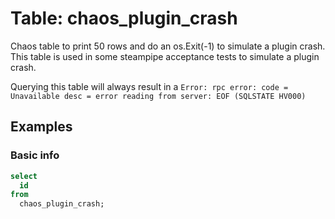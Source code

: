# Table: chaos_plugin_crash

Chaos table to print 50 rows and do an os.Exit(-1) to simulate a plugin crash.
This table is used in some steampipe acceptance tests to simulate a plugin crash.

Querying this table will always result in a `Error: rpc error: code = Unavailable desc = error reading from server: EOF (SQLSTATE HV000)`


## Examples

### Basic info

```sql
select
  id
from
  chaos_plugin_crash;
```